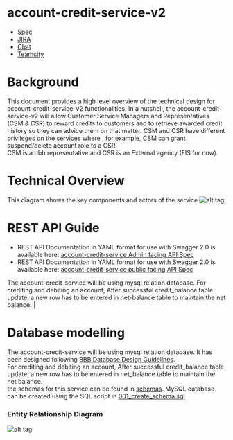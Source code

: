 # account-credit-service-v2

* [Spec](http://jira.blinkbox.local/confluence/pages/viewpage.action?pageId=21436336)
* [JIRA](http://jira.blinkbox.local/jira/secure/RapidBoard.jspa?rapidView=107)
* [Chat](https://blinkbox.slack.com/messages/books-cust-services/)
* [Teamcity](http://grisham.blinkbox.local:8111/project.html?projectId=Books_Platform_Agora_AccountCreditServiceV2)

# Background
This document provides a high level overview of the technical design for account-credit-service-v2 functionalities. In a nutshell, the account-credit-service-v2 will allow Customer Service Managers and Representatives (CSM & CSR) to reward credits to customers and to retrieve awarded credit history so they can advice them on that matter. CSM and CSR have different privileges on the services where , for example, CSM can grant suspend/delete account role to a CSR.  
CSM is a bbb representative and CSR is an External agency (FIS for now).

# Technical Overview
This diagram shows the key components and actors of the service
![alt tag](http://jira.blinkbox.local/confluence/download/attachments/21439462/accountCreditServiceV2.png?api=v2)

# REST API Guide
* REST API Documentation in YAML format for use with Swagger 2.0 is available here: [account-credit-service Admin facing API Spec](https://git.mobcastdev.com/Agora/account-credit-service-v2/blob/master/admin/src/main/resources/yaml/admin.yaml)
* REST API Documentation in YAML format for use with Swagger 2.0 is available here: [account-credit-service public facing API Spec](https://git.mobcastdev.com/Agora/account-credit-service-v2/blob/master/public/src/main/resources/yaml/public.yaml)

The account-credit-service will be using mysql relation database. 
For crediting and debiting an account, After successful credit_balance table update, a new row has to be entered in net-balance table to maintain the net balance.                                                                   |

# Database modelling
The account-credit-service will be using mysql relation database. It has been designed following [BBB Database Design Guidelines](http://jira.blinkbox.local/confluence/display/PT/MySQL+Database+Design+Guidelines).  
For crediting and debiting an account, After successful credit\_balance table update, a new row has to be entered in net\_balance table to maintain the net balance.    
the schemas for this service can be found in [schemas](https://git.mobcastdev.com/Agora/account-credit-service-v2/tree/master/schemas).
MySQL database can be created using the SQL script in [001_create_schema.sql](https://git.mobcastdev.com/Agora/account-credit-service-v2/tree/master/schemas/001_create_schema.sql)

### Entity Relationship Diagram
![alt tag](http://jira.blinkbox.local/confluence/download/attachments/21439462/accountCreditV2EntityRelationshipDiagram.png?api=v2)